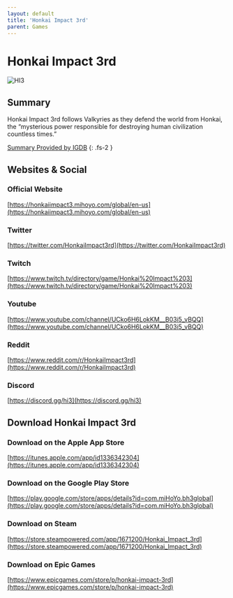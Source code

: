 ```yaml
---
layout: default
title: 'Honkai Impact 3rd'
parent: Games
---
```


# Honkai Impact 3rd

![HI3](https://cdn.discordapp.com/emojis/1356717158306021459.png)

## Summary

Honkai Impact 3rd follows Valkyries as they defend the world from Honkai, the “mysterious power responsible for destroying human civilization countless times.”

[Summary Provided by IGDB](https://www.igdb.com/games/honkai-impact-3rd)
{: .fs-2 }

## Websites & Social

### Official Website

[https://honkaiimpact3.mihoyo.com/global/en-us](https://honkaiimpact3.mihoyo.com/global/en-us)

### Twitter

[https://twitter.com/HonkaiImpact3rd](https://twitter.com/HonkaiImpact3rd)

### Twitch

[https://www.twitch.tv/directory/game/Honkai%20Impact%203](https://www.twitch.tv/directory/game/Honkai%20Impact%203)

### Youtube

[https://www.youtube.com/channel/UCko6H6LokKM__B03i5_vBQQ](https://www.youtube.com/channel/UCko6H6LokKM__B03i5_vBQQ)

### Reddit

[https://www.reddit.com/r/HonkaiImpact3rd](https://www.reddit.com/r/HonkaiImpact3rd)

### Discord

[https://discord.gg/hi3](https://discord.gg/hi3)

## Download Honkai Impact 3rd

### Download on the Apple App Store

[https://itunes.apple.com/app/id1336342304](https://itunes.apple.com/app/id1336342304)

### Download on the Google Play Store

[https://play.google.com/store/apps/details?id=com.miHoYo.bh3global](https://play.google.com/store/apps/details?id=com.miHoYo.bh3global)

### Download on Steam

[https://store.steampowered.com/app/1671200/Honkai_Impact_3rd](https://store.steampowered.com/app/1671200/Honkai_Impact_3rd)

### Download on Epic Games

[https://www.epicgames.com/store/p/honkai-impact-3rd](https://www.epicgames.com/store/p/honkai-impact-3rd)